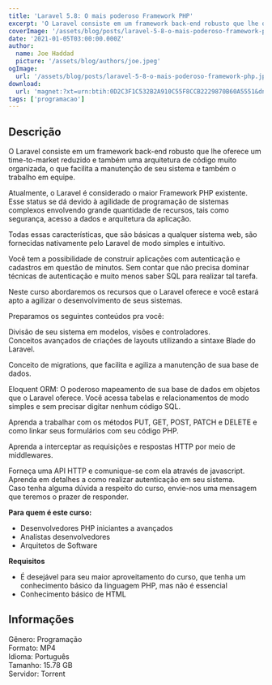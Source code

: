 ```yaml
---
title: 'Laravel 5.8: O mais poderoso Framework PHP'
excerpt: 'O Laravel consiste em um framework back-end robusto que lhe oferece um time-to-market reduzido e também uma arquitetura de código muito organizada, o que facilita a manutenção de seu sistema e também o trabalho em equipe.  Atualmente, o Laravel é considerado o maior Framework PHP exis'
coverImage: '/assets/blog/posts/laravel-5-8-o-mais-poderoso-framework-php.jpg'
date: '2021-01-05T03:00:00.000Z'
author:
  name: Joe Haddad
  picture: '/assets/blog/authors/joe.jpeg'
ogImage:
  url: '/assets/blog/posts/laravel-5-8-o-mais-poderoso-framework-php.jpg'
download:
  url: 'magnet:?xt=urn:btih:0D2C3F1C532B2A910C55F8CCB2229870B60A5551&dn=Laravel%205.8%20Completo%20-%20O%20mais%20poderoso%20Framework%20PHP&tr=udp%3a%2f%2ftracker.openbittorrent.com%3a1337%2fannounce&tr=udp%3a%2f%2ftracker.opentrackr.org%3a1337%2fannounce'
tags: ['programacao']
---
```

<h2>Descrição</h2>
<p></p><p>O Laravel consiste em um framework back-end robusto que lhe oferece um time-to-market reduzido e também uma arquitetura de código muito organizada, o que facilita a manutenção de seu sistema e também o trabalho em equipe.</p><p>Atualmente, o Laravel é considerado o maior Framework PHP existente. Esse status se dá devido à agilidade de programação de sistemas complexos envolvendo grande quantidade de recursos, tais como segurança, acesso a dados e arquitetura da aplicação. </p><p>Todas essas características, que são básicas a qualquer sistema web, são fornecidas nativamente pelo Laravel de modo simples e intuitivo.</p><p>Você tem a possibilidade de construir aplicações com autenticação e cadastros em questão de minutos. Sem contar que não precisa dominar técnicas de autenticação e muito menos saber SQL para realizar tal tarefa.</p><p>Neste curso abordaremos os recursos que o Laravel oferece e você estará apto a agilizar o desenvolvimento de seus sistemas.</p><p>Preparamos os seguintes conteúdos pra você:</p><p>Divisão de seu sistema em modelos, visões e controladores.<br/>Conceitos avançados de criações de layouts utilizando a sintaxe Blade do Laravel.</p><p>Conceito de migrations, que facilita e agiliza a manutenção de sua base de dados.</p><p>Eloquent ORM: O poderoso mapeamento de sua base de dados em objetos que o Laravel oferece. Você acessa tabelas e relacionamentos de modo simples e sem precisar digitar nenhum código SQL.</p><p>Aprenda a trabalhar com os métodos PUT, GET, POST, PATCH e DELETE e como linkar seus formulários com seu código PHP.</p><p>Aprenda a interceptar as requisições e respostas HTTP por meio de middlewares.</p><p>Forneça uma API HTTP e comunique-se com ela através de javascript.<br/>Aprenda em detalhes a como realizar autenticação em seu sistema.<br/>Caso tenha alguma dúvida a respeito do curso, envie-nos uma mensagem que teremos o prazer de responder.</p><p><strong>Para quem é este curso:</strong></p><ul><li>Desenvolvedores PHP iniciantes a avançados</li><li>Analistas desenvolvedores</li><li>Arquitetos de Software</li></ul><p><strong>Requisitos</strong></p><ul><li>É desejável para seu maior aproveitamento do curso, que tenha um conhecimento básico da linguagem PHP, mas não é essencial</li><li>Conhecimento básico de HTML</li></ul><h2>Informações</h2><p>Gênero: Programação<br/>Formato: MP4<br/>Idioma: Português<br/>Tamanho: 15.78 GB<br/>Servidor: Torrent</p>